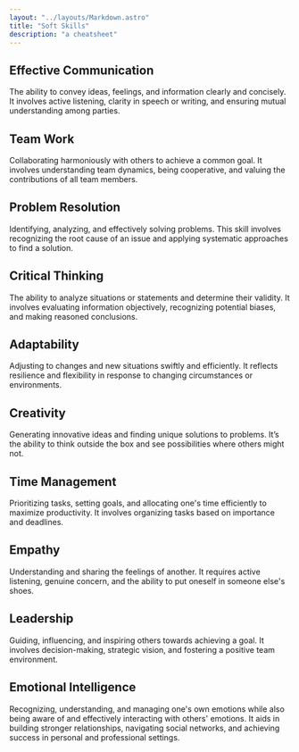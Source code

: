 ```yaml
---
layout: "../layouts/Markdown.astro"
title: "Soft Skills"
description: "a cheatsheet"
---
```

## Effective Communication
The ability to convey ideas, feelings, and information clearly and concisely. It involves active listening, clarity in speech or writing, and ensuring mutual understanding among parties.

## Team Work
Collaborating harmoniously with others to achieve a common goal. It involves understanding team dynamics, being cooperative, and valuing the contributions of all team members.

## Problem Resolution
Identifying, analyzing, and effectively solving problems. This skill involves recognizing the root cause of an issue and applying systematic approaches to find a solution.

## Critical Thinking
The ability to analyze situations or statements and determine their validity. It involves evaluating information objectively, recognizing potential biases, and making reasoned conclusions.

## Adaptability
Adjusting to changes and new situations swiftly and efficiently. It reflects resilience and flexibility in response to changing circumstances or environments.

## Creativity
Generating innovative ideas and finding unique solutions to problems. It’s the ability to think outside the box and see possibilities where others might not.

## Time Management
Prioritizing tasks, setting goals, and allocating one's time efficiently to maximize productivity. It involves organizing tasks based on importance and deadlines.

## Empathy
Understanding and sharing the feelings of another. It requires active listening, genuine concern, and the ability to put oneself in someone else's shoes.

## Leadership
Guiding, influencing, and inspiring others towards achieving a goal. It involves decision-making, strategic vision, and fostering a positive team environment.

## Emotional Intelligence
Recognizing, understanding, and managing one's own emotions while also being aware of and effectively interacting with others' emotions. It aids in building stronger relationships, navigating social networks, and achieving success in personal and professional settings.
